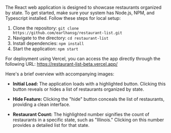 The React web application is designed to showcase restaurants organized by state. To get started, make sure your system has Node.js, NPM, and Typescript installed. Follow these steps for local setup:

1. Clone the repository: `git clone https://github.com/earlhansg/restaurant-list.git`
2. Navigate to the directory: `cd restaurant-list`
3. Install dependencies: `npm install`
4. Start the application: `npm start`

For deployment using Vercel, you can access the app directly through the following URL: https://restaurant-list-beta.vercel.app/

Here's a brief overview with accompanying images:

- **Initial Load:** The application loads with a highlighted button. Clicking this button reveals or hides a list of restaurants organized by state.

- **Hide Feature:** Clicking the "hide" button conceals the list of restaurants, providing a clean interface.

- **Restaurant Count:** The highlighted number signifies the count of restaurants in a specific state, such as "Illinois." Clicking on this number provides a detailed list for that state.
